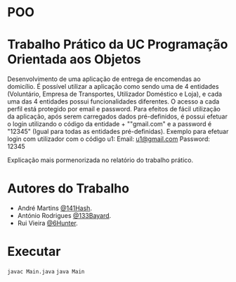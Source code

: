 # POO
# Trabalho Prático da UC  Programação Orientada aos Objetos

Desenvolvimento de uma aplicação de entrega de encomendas ao domicílio.
É possível utilizar a aplicação como sendo uma de 4 entidades (Voluntário, Empresa de Transportes, Utilizador Doméstico e Loja), e cada uma das 4 entidades possui funcionalidades diferentes. O acesso a cada perfil está protegido por email e password. Para efeitos de fácil utilização da aplicação, após serem carregados dados pré-definidos, é possui efetuar o login utilizando o código da entidade + ""gmail.com" e a password é "12345" (Igual para todas as entidades pré-definidas).
Exemplo para efetuar login com utilizador com o código u1:
Email: u1@gmail.com
Password: 12345

Explicação mais pormenorizada no relatório do trabalho prático.

# Autores do Trabalho

- André Martins [@141Hash](https://github.com/141Hash).
- António Rodrigues [@133Bayard](https://github.com/133Bayard).
- Rui Vieira [@6Hunter](https://github.com/6Hunter).

# Executar 

`javac Main.java`
`java Main`
